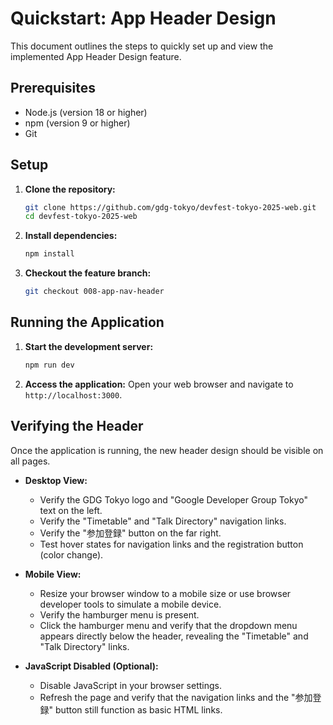 # Quickstart: App Header Design

This document outlines the steps to quickly set up and view the implemented App Header Design feature.

## Prerequisites

- Node.js (version 18 or higher)
- npm (version 9 or higher)
- Git

## Setup

1.  **Clone the repository:**
    ```bash
    git clone https://github.com/gdg-tokyo/devfest-tokyo-2025-web.git
    cd devfest-tokyo-2025-web
    ```

2.  **Install dependencies:**
    ```bash
    npm install
    ```

3.  **Checkout the feature branch:**
    ```bash
    git checkout 008-app-nav-header
    ```

## Running the Application

1.  **Start the development server:**
    ```bash
    npm run dev
    ```

2.  **Access the application:**
    Open your web browser and navigate to `http://localhost:3000`.

## Verifying the Header

Once the application is running, the new header design should be visible on all pages.

-   **Desktop View:**
    -   Verify the GDG Tokyo logo and "Google Developer Group Tokyo" text on the left.
    -   Verify the "Timetable" and "Talk Directory" navigation links.
    -   Verify the "参加登録" button on the far right.
    -   Test hover states for navigation links and the registration button (color change).

-   **Mobile View:**
    -   Resize your browser window to a mobile size or use browser developer tools to simulate a mobile device.
    -   Verify the hamburger menu is present.
    -   Click the hamburger menu and verify that the dropdown menu appears directly below the header, revealing the "Timetable" and "Talk Directory" links.

-   **JavaScript Disabled (Optional):**
    -   Disable JavaScript in your browser settings.
    -   Refresh the page and verify that the navigation links and the "参加登録" button still function as basic HTML links.
